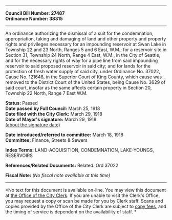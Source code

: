 * * * * *  
  
**Council Bill Number: [](#h0)[](#h2)27487**   
**Ordinance Number: 38315**  
  
* * * * *  
  
An ordinance authorizing the dismissal of a suit for the condemnation, appropriation, taking and damaging of land and other property and property rights and privileges necessary for an impounding reservoir at Swan Lake in Township 22 and 23 North, Ranges 5 and 6 East, W.M.; for a reservoir site in Section 31, Township 24 North, Range 4 East, W.M., in the City of Seattle, and for the necessary rights of way for a pipe line from said impounding reservoir to said proposed reservoir in said city; and for lands for the protection of fresh water supply of said city, under Ordinance No. 37022, Cause No. 121648, in the Superior Court of King County, which cause was removed to the District Court of the United States, being Cause No. 3629 of said court, insofar as the same affects certain property in Section 20, Township 22 North, Range 7 East W.M.  
  
**Status:** Passed   
**Date passed by Full Council:** March 25, 1918   
**Date filed with the City Clerk:** March 29, 1918   
**Date of Mayor's signature:** March 29, 1918   
[(about the signature date)](/~public/approvaldate.htm)   
  
  
**Date introduced/referred to committee:** March 18, 1918   
**Committee:** Finance, Streets & Sewers   
  
**Index Terms:** LAND-ACQUISITION, CONDEMNATION, LAKE-YOUNGS, RESERVOIRS  
  
**References/Related Documents:** Related: Ord 37022  
  
**Fiscal Note:** *(No fiscal note available at this time)*  
  
* * * * *  
  
*No text for this document is available on-line. You may view this document at [the Office of the City Clerk](http://www.seattle.gov/leg/clerk/contactUs.htm). If you are unable to visit the Clerk's Office, you may request a copy or scan be made for you by Clerk staff. Scans and copies provided by the Office of the City Clerk are subject to [copy fees](http://clerk.seattle.gov/~public/clerkfees.htm), and the timing of service is dependent on the availability of staff. *  
  
  
